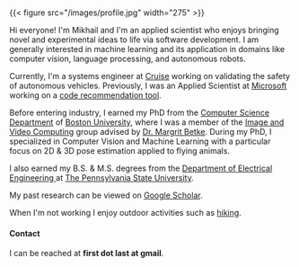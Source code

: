 <br>

{{< figure src="/images/profile.jpg" width="275" >}}

Hi everyone! I'm Mikhail and I'm an applied scientist who enjoys bringing novel and experimental ideas to life via software development. I am generally interested in machine learning and its application in domains like computer vision, language processing, and autonomous robots. 

Currently, I'm a systems engineer at [Cruise](http://www.getcruise.com "") working on validating the safety of autonomous vehicles. Previously, I was an Applied Scientist at [Microsoft](https://www.microsoft.com "") working on a [code recommendation tool](http://aka.ms/IntelliCodeAPIUsageExamples "").

Before entering industry, I earned my PhD from the [Computer Science Department](https://www.cs.bu.edu/ "") of [Boston University](https://www.bu.edu ""), where I was a member of the [Image and Video Computing](https://www.bu.edu/cs/research-groups/ivc/ "") group advised by [Dr. Margrit Betke](https://www.cs.bu.edu/faculty/betke/ ""). During my PhD, I specialized in Computer Vision and Machine Learning with a particular focus on 2D & 3D pose estimation applied to flying animals. 

I also earned my B.S. & M.S. degrees from the [Department of Electrical Engineering ](https://www.ee.psu.edu "") at [The Pennsylvania State University](https://www.psu.edu ""). 

My past research can be viewed on [Google Scholar](https://scholar.google.com/citations?user=gW857EAAAAAJ&hl=en "").

When I'm not working I enjoy outdoor activities such as [hiking](https://www.wta.org ""). 

#### Contact
I can be reached at **first dot last at gmail**.
